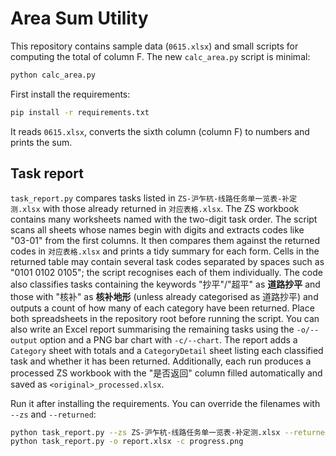 # Area Sum Utility

This repository contains sample data (`0615.xlsx`) and small scripts for computing the total of column F. The new `calc_area.py` script is minimal:

```bash
python calc_area.py
```

First install the requirements:

```bash
pip install -r requirements.txt
```

It reads `0615.xlsx`, converts the sixth column (column F) to numbers and prints the sum.

## Task report

`task_report.py` compares tasks listed in
`ZS-沪乍杭-线路任务单一览表-补定测.xlsx` with those already returned in
`对应表格.xlsx`.
The ZS workbook contains many worksheets named with the two-digit task order. The script scans all sheets whose names begin with digits and extracts codes like "03-01" from the first columns.
It then compares them against the returned codes in `对应表格.xlsx` and prints a tidy summary for each form. Cells in the returned table may contain several task codes separated by spaces such as "0101 0102 0105"; the script recognises each of them individually. The code also classifies tasks containing the keywords "抄平"/"超平" as **道路抄平** and those with "核补" as **核补地形** (unless already categorised as 道路抄平) and outputs a count of how many of each category have been returned. Place both spreadsheets in the repository root before running the script. You can also write an Excel report summarising the remaining tasks using the `-o/--output` option and a PNG bar chart with `-c/--chart`. The report adds a `Category` sheet with totals and a `CategoryDetail` sheet listing each classified task and whether it has been returned. Additionally, each run produces a processed ZS workbook with the "是否返回" column filled automatically and saved as `<original>_processed.xlsx`.

Run it after installing the requirements. You can override the filenames with `--zs` and `--returned`:

```bash
python task_report.py --zs ZS-沪乍杭-线路任务单一览表-补定测.xlsx --returned 对应表格.xlsx
python task_report.py -o report.xlsx -c progress.png
```
